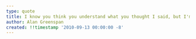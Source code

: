 ```yaml
---
type: quote
title: I know you think you understand what you thought I said, but I'm not sure you realize that what you heard is not what I meant
author: Alan Greenspan
created: !!timestamp '2010-09-13 00:00:00 -8'
---
```

